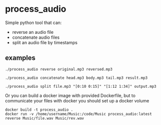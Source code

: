 # process_audio

Simple python tool that can:
- reverse an audio file
- concatenate audio files
- split an audio file by timestamps

## examples

```
./process_audio reverse original.mp3 reversed.mp3

./process_audio concatenate head.mp3 body.mp3 tail.mp3 result.mp3

./process_audio split file.mp3 "[0:10 0:15]" "[1:12 1:34]" output.mp3
```

Or you can build a docker image with provided Dockerfile, but to communicate your files with docker you should set up a docker volume

```
docker build -t process_audio .
docker run -v /home/username/Music:/code/Music process_audio:latest reverse Music/file.wav Music/rev.wav
```
